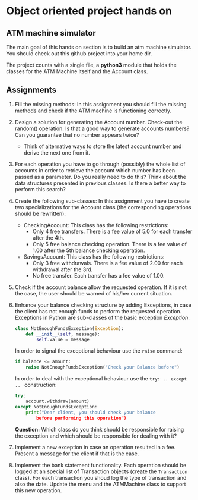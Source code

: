 # Object oriented project hands on 

## ATM machine simulator
The main goal of this hands on section is to build an atm machine simulator. You should check out
this github project into your home dir. 

The project counts with a single file, a **python3** module that holds the classes for the ATM
Machine itself and the Account class.


## Assignments

1. Fill the missing methods:
In this assignment you should fill the missing methods and check if the ATM machine is functioning
correctly.

2. Design a solution for generating the Account number. Check-out the random() operation. Is that a
good way to generate accounts numbers? Can you guarantee that no number appears twice?
    * Think of alternative ways to store the latest account number and derive the next one from it.

3. For each operation you have to go through (possibly) the whole list of accounts in order to
retrieve the account which number has been passed as a parameter. Do you really need to do this?
Think about the data structures presented in previous classes. Is there a better way to perform this
search?


4. Create the following sub-classes:
In this assignment you have to create two specializations for the Account class (the corresponding
operations should be rewritten):
    * CheckingAccount: This class has the following restrictions:
        * Only 4 free transfers. There is a fee value of 5.0 for each transfer after the 4th.
        * Only 5 free balance checking operation. There is a fee value of 1.00 after the 5th balance 
        checking operation.
    * SavingsAccount: This class has the following restrictions:
        * Only 3 free withdrawals. There is a fee value of 2.00 for each withdrawal after the 3rd. 
        * No free transfer. Each transfer has a fee value of 1.00.

5. Check if the account balance allow the requested operation. If it is not the case, the user
should be warned of his/her current situation.

6. Enhance your balance checking structure by adding Exceptions, in case the client has not enough
funds to perform the requested operation. Exceptions in Python are sub-classes of the basic
exception *Exception*:

    ```python
    class NotEnoughFundsException(Exception):
        def __init__(self, message):
            self.value = message        
    ```
    
    In order to signal the exceptional behaviour use the `raise` command:
    
    ```python
    if balance <= amount:
        raise NotEnoughFundsException("Check your Balance before")
    ```
    
    In order to deal with the exceptional behaviour use the `try: .. except .. ` construction:
    
    ```python
    try:
        account.withdraw(amount)
    except NotEnoughFundsException:
        print("Dear client, you should check your balance 
            before performing this operation")
    ```
    
    **Question:** Which class do you think should be responsible for raising the exception and which
    should be responsible for dealing with it?

7. Implement a new exception in case an operation resulted in a fee. Present a message for the
client if that is the case.

8. Implement the bank statement functionality. Each operation should be logged at an special list of
Transaction objects (create the `Transaction` class). For each transaction you shoud log the type of
transaction and also the date. Update the menu and the ATMMachine class to support this new
operation.
